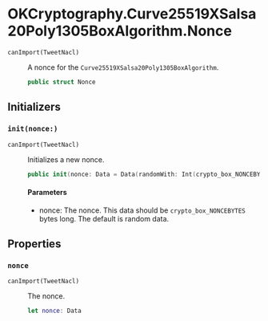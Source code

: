 # OKCryptography.Curve25519XSalsa20Poly1305BoxAlgorithm.Nonce

<dl>
<dt><code>canImport(TweetNacl)</code></dt>
<dd>

A nonce for the `Curve25519XSalsa20Poly1305BoxAlgorithm`.

``` swift
public struct Nonce
```

</dd>
</dl>

## Initializers

### `init(nonce:)`

<dl>
<dt><code>canImport(TweetNacl)</code></dt>
<dd>

Initializes a new nonce.

``` swift
public init(nonce: Data = Data(randomWith: Int(crypto_box_NONCEBYTES)))
```

#### Parameters

  - nonce: The nonce. This data should be `crypto_box_NONCEBYTES` bytes long. The default is random data.

</dd>
</dl>

## Properties

### `nonce`

<dl>
<dt><code>canImport(TweetNacl)</code></dt>
<dd>

The nonce.

``` swift
let nonce: Data
```

</dd>
</dl>
